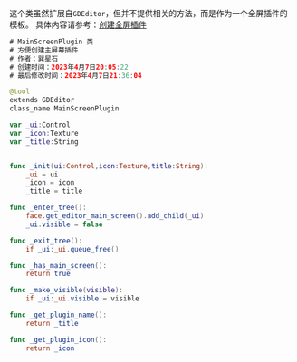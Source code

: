 这个类虽然扩展自`GDEditor`，但并不提供相关的方法，而是作为一个全屏插件的模板。
具体内容请参考：[创建全屏插件](https://www.yuque.com/xunwukong/frdo3b/reyrswuzuay2z2ua?view=doc_embed)
```swift
# MainScreenPlugin 类
# 方便创建主屏幕插件
# 作者：巽星石
# 创建时间：2023年4月7日20:05:22
# 最后修改时间：2023年4月7日21:36:04

@tool
extends GDEditor
class_name MainScreenPlugin

var _ui:Control
var _icon:Texture
var _title:String


func _init(ui:Control,icon:Texture,title:String):
	_ui = ui
	_icon = icon
	_title = title

func _enter_tree():
	face.get_editor_main_screen().add_child(_ui)
	_ui.visible = false

func _exit_tree():
	if _ui:_ui.queue_free()

func _has_main_screen():
	return true

func _make_visible(visible):
	if _ui:_ui.visible = visible

func _get_plugin_name():
	return _title

func _get_plugin_icon():
	return _icon

```
